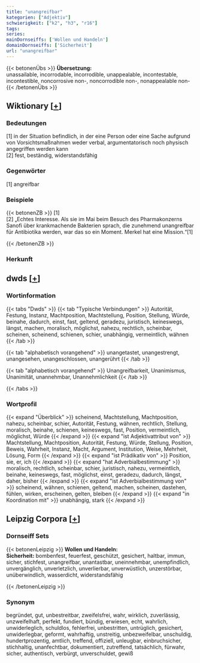 ```yaml
---
title: "unangreifbar"
kategorien: ["Adjektiv"]
schwierigkeit: ["k2", "h3", "r16"]
tags:
series:
mainDornseiffs: ['Wollen und Handeln']
domainDornseiffs: ['Sicherheit']
url: "unangreifbar"
---
```


{{< betonenÜbs >}}
**Übersetzung:**  
unassailable, incorrodable, incorrodible, unappealable, incontestable, incontestible, noncorrosive non-, noncorrodible non-, nonappealable non-  
{{< /betonenÜbs >}}

## Wiktionary [[+](https://de.wiktionary.org/wiki/unangreifbar)]

### Bedeutungen
[1] in der Situation befindlich, in der eine Person oder eine Sache aufgrund von Vorsichtsmaßnahmen weder verbal, argumentatorisch noch physisch angegriffen werden kann  
[2] fest, beständig, widerstandsfähig  

### Gegenwörter
[1] angreifbar  

### Beispiele
{{< betonenZB >}}
[1]  
[2] „Echtes Interesse. Als sie im Mai beim Besuch des Pharmakonzerns Sanofi über krankmachende Bakterien sprach, die zunehmend unangreifbar für Antibiotika werden, war das so ein Moment. Merkel hat eine Mission.“[1]  

{{< /betonenZB >}}
### Herkunft
  



## dwds [[+](https://www.dwds.de/wb/unangreifbar)]

### Wortinformation
{{< tabs "Dwds" >}}
{{< tab "Typische Verbindungen" >}}
Autorität, Festung, Instanz, Machtposition, Machtstellung, Position, Stellung, Würde, beinahe, dadurch, einst, fast, geltend, geradezu, juristisch, keineswegs, längst, machen, moralisch, möglichst, nahezu, rechtlich, scheinbar, scheinen, scheinend, schienen, schier, unabhängig, vermeintlich, wähnen
{{< /tab >}}

{{< tab "alphabetisch vorangehend" >}}
unangetastet, unangestrengt, unangesehen, unangeschlossen, unangerührt
{{< /tab >}}

{{< tab "alphabetisch vorangehend" >}}
Unangreifbarkeit, Unanimismus, Unanimität, unannehmbar, Unannehmlichkeit
{{< /tab >}}

{{< /tabs >}}

### Wortprofil
{{< expand "Überblick" >}} scheinend, Machtstellung, Machtposition, nahezu, scheinbar, schier, Autorität, Festung, wähnen, rechtlich, Stellung, moralisch, beinahe, schienen, keineswegs, fast, Position, vermeintlich, möglichst, Würde {{< /expand >}}
{{< expand "ist Adjektivattribut von" >}} Machtstellung, Machtposition, Autorität, Festung, Würde, Stellung, Position, Beweis, Wahrheit, Instanz, Macht, Argument, Institution, Weise, Mehrheit, Lösung, Form {{< /expand >}}
{{< expand "ist Prädikativ von" >}} Position, sie, er, ich {{< /expand >}}
{{< expand "hat Adverbialbestimmung" >}} moralisch, rechtlich, scheinbar, schier, juristisch, nahezu, vermeintlich, beinahe, keineswegs, fast, möglichst, einst, geradezu, dadurch, längst, daher, bisher {{< /expand >}}
{{< expand "ist Adverbialbestimmung von" >}} scheinend, wähnen, schienen, geltend, machen, scheinen, dastehen, fühlen, wirken, erscheinen, gelten, bleiben {{< /expand >}}
{{< expand "in Koordination mit" >}} unabhängig, stark {{< /expand >}}

## Leipzig Corpora [[+](https://corpora.uni-leipzig.de/en/res?word=unangreifbar&corpusId=deu_newscrawl-public_2018)]

### Dornseiff Sets
{{< betonenLeipzig >}}
**Wollen und Handeln:**  
**Sicherheit:** bombenfest, feuerfest, geschützt, gesichert, haltbar, immun, sicher, stichfest, unangreifbar, unantastbar, uneinnehmbar, unempfindlich, unvergänglich, unverletzlich, unverlierbar, unverwüstlich, unzerstörbar, unüberwindlich, wasserdicht, widerstandsfähig  

{{< /betonenLeipzig >}}

### Synonym
begründet, gut, unbestreitbar, zweifelsfrei, wahr, wirklich, zuverlässig, unzweifelhaft, perfekt, fundiert, bündig, erwiesen, echt, wahrlich, unwiderleglich, schuldlos, fehlerfrei, unbestritten, untrüglich, gesichert, unwiderlegbar, geformt, wahrhaftig, unstreitig, unbezweifelbar, unschuldig, hundertprozentig, amtlich, treffend, offiziell, unleugbar, einbruchsicher, stichhaltig, unanfechtbar, dokumentiert, zutreffend, tatsächlich, fürwahr, sicher, authentisch, verbürgt, unverschuldet, gewiß

